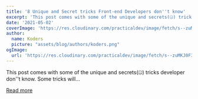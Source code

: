 ```yaml
---
title: '8 Unique and Secret tricks Front-end Developers don''t know'
excerpt: 'This post comes with some of the unique and secrets(🤐) tricks developer don''t know. Some tricks will...'
date: '2021-05-02'
coverImage: 'https://res.cloudinary.com/practicaldev/image/fetch/s--zuMKJ0F3--/c_imagga_scale,f_auto,fl_progressive,h_420,q_auto,w_1000/https://dev-to-uploads.s3.amazonaws.com/uploads/articles/0nzn2ffawgk58sqd6078.png'
author:
  name: Koders
  picture: "assets/blog/authors/koders.png"
ogImage:
  url: 'https://res.cloudinary.com/practicaldev/image/fetch/s--zuMKJ0F3--/c_imagga_scale,f_auto,fl_progressive,h_420,q_auto,w_1000/https://dev-to-uploads.s3.amazonaws.com/uploads/articles/0nzn2ffawgk58sqd6078.png'
---
```


This post comes with some of the unique and secrets(🤐) tricks developer don''t know. Some tricks will...

[Read more](https://dev.to/devwriteups/8-unique-and-secret-tricks-front-end-developers-don-t-know-27f7)
